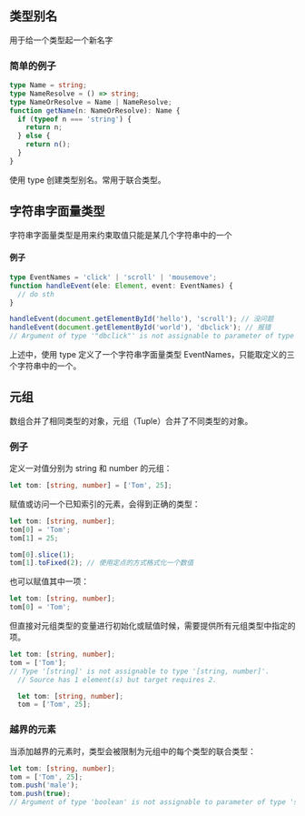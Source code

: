 ## 类型别名

用于给一个类型起一个新名字

### 简单的例子

```typescript
type Name = string;
type NameResolve = () => string;
type NameOrResolve = Name | NameResolve;
function getName(n: NameOrResolve): Name {
  if (typeof n === 'string') {
    return n;
  } else {
    return n();
  }
}
```

使用 type 创建类型别名。常用于联合类型。

## 字符串字面量类型 

字符串字面量类型是用来约束取值只能是某几个字符串中的一个

#### 例子

```typescript
type EventNames = 'click' | 'scroll' | 'mousemove';
function handleEvent(ele: Element, event: EventNames) {
  // do sth
}

handleEvent(document.getElementById('hello'), 'scroll'); // 没问题
handleEvent(document.getElementById('world'), 'dbclick'); // 报错
// Argument of type '"dbclick"' is not assignable to parameter of type 'EventNames'.
```

上述中，使用 type 定义了一个字符串字面量类型 EventNames，只能取定义的三个字符串中的一个。



## 元组

数组合并了相同类型的对象，元组（Tuple）合并了不同类型的对象。

### 例子

定义一对值分别为 string 和 number 的元组：

```typescript
let tom: [string, number] = ['Tom', 25];
```

赋值或访问一个已知索引的元素，会得到正确的类型：

```typescript
let tom: [string, number];
tom[0] = 'Tom';
tom[1] = 25;

tom[0].slice(1);
tom[1].toFixed(2); // 使用定点的方式格式化一个数值
```

也可以赋值其中一项：

```typescript
let tom: [string, number];
tom[0] = 'Tom';
```

但直接对元组类型的变量进行初始化或赋值时候，需要提供所有元组类型中指定的项。

```typescript
let tom: [string, number];
tom = ['Tom'];
// Type '[string]' is not assignable to type '[string, number]'.
  // Source has 1 element(s) but target requires 2.
```

```typescript
  let tom: [string, number];
  tom = ['Tom', 25];
```

### 越界的元素

当添加越界的元素时，类型会被限制为元组中的每个类型的联合类型：

```typescript
let tom: [string, number];
tom = ['Tom', 25];
tom.push('male');
tom.push(true);
// Argument of type 'boolean' is not assignable to parameter of type 'string | number'.
```